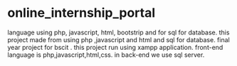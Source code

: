 # online_internship_portal
language using php, javascript, html, bootstrip and for sql for database.
  this project made from using php ,javascript and html and sql for database.
  final year project for bscit .
  this project run using xampp application.
  front-end language is php,javascript,html,css.
   in back-end we use sql server.
